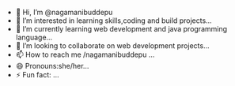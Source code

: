 - 👋 Hi, I’m @nagamanibuddepu
- 👀 I’m interested in learning skills,coding and build projects...
- 🌱 I’m currently learning web development and java programming language...
- 💞️ I’m looking to collaborate on web development projects...
- 📫 How to reach me /nagamanibuddepu ...
- 😄 Pronouns:she/her...
- ⚡ Fun fact: ...

<!---
nagamanibuddepu/nagamanibuddepu is a ✨ special ✨ repository because its `README.md` (this file) appears on your GitHub profile.
You can click the Preview link to take a look at your changes.
--->
